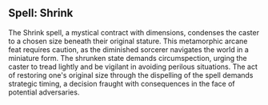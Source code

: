 ## Spell: Shrink

The Shrink spell, a mystical contract with dimensions, condenses the caster to a chosen size beneath their original stature. This metamorphic arcane feat requires caution, as the diminished sorcerer navigates the world in a miniature form. The shrunken state demands circumspection, urging the caster to tread lightly and be vigilant in avoiding perilous situations. The act of restoring one's original size through the dispelling of the spell demands strategic timing, a decision fraught with consequences in the face of potential adversaries.